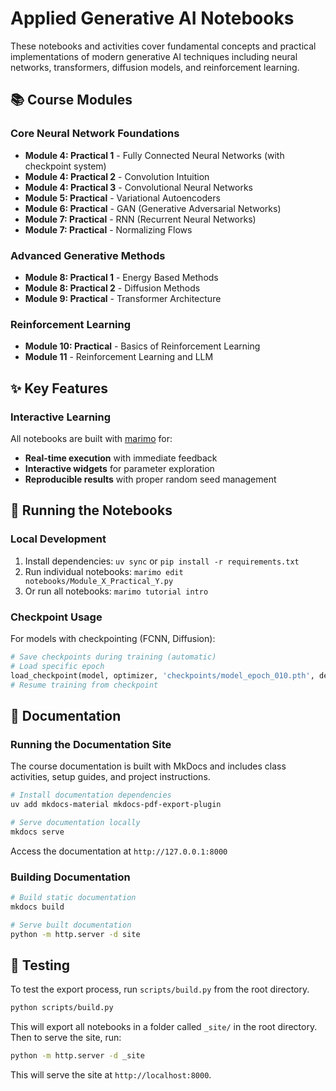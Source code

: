 # Applied Generative AI Notebooks

These notebooks and activities cover fundamental concepts and practical implementations of modern generative AI techniques including neural networks, transformers, diffusion models, and reinforcement learning.

## 📚 Course Modules

### Core Neural Network Foundations
- **Module 4: Practical 1** - Fully Connected Neural Networks (with checkpoint system)
- **Module 4: Practical 2** - Convolution Intuition  
- **Module 4: Practical 3** - Convolutional Neural Networks
- **Module 5: Practical** - Variational Autoencoders
- **Module 6: Practical** - GAN (Generative Adversarial Networks)
- **Module 7: Practical** - RNN (Recurrent Neural Networks)
- **Module 7: Practical** - Normalizing Flows

### Advanced Generative Methods  
- **Module 8: Practical 1** - Energy Based Methods
- **Module 8: Practical 2** - Diffusion Methods 
- **Module 9: Practical** - Transformer Architecture

### Reinforcement Learning
- **Module 10: Practical** - Basics of Reinforcement Learning
- **Module 11** - Reinforcement Learning and LLM

## ✨ Key Features

### Interactive Learning
All notebooks are built with [marimo](https://marimo.io) for:
- **Real-time execution** with immediate feedback
- **Interactive widgets** for parameter exploration  
- **Reproducible results** with proper random seed management

## 🚀 Running the Notebooks

### Local Development
1. Install dependencies: `uv sync` or `pip install -r requirements.txt`
2. Run individual notebooks: `marimo edit notebooks/Module_X_Practical_Y.py`
3. Or run all notebooks: `marimo tutorial intro`

### Checkpoint Usage
For models with checkpointing (FCNN, Diffusion):
```python
# Save checkpoints during training (automatic)
# Load specific epoch
load_checkpoint(model, optimizer, 'checkpoints/model_epoch_010.pth', device)
# Resume training from checkpoint
```

## 📖 Documentation

### Running the Documentation Site
The course documentation is built with MkDocs and includes class activities, setup guides, and project instructions.

```bash
# Install documentation dependencies
uv add mkdocs-material mkdocs-pdf-export-plugin

# Serve documentation locally
mkdocs serve
```

Access the documentation at `http://127.0.0.1:8000`

### Building Documentation
```bash
# Build static documentation
mkdocs build

# Serve built documentation
python -m http.server -d site
```

## 🧪 Testing

To test the export process, run `scripts/build.py` from the root directory.

```bash
python scripts/build.py
```

This will export all notebooks in a folder called `_site/` in the root directory. Then to serve the site, run:

```bash
python -m http.server -d _site
```

This will serve the site at `http://localhost:8000`.
